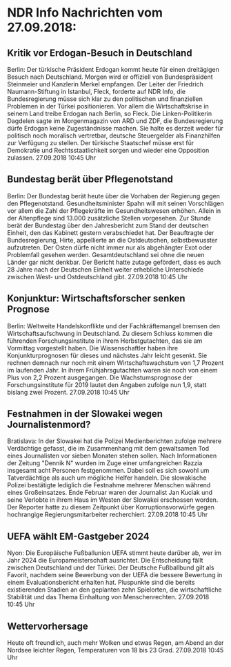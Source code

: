 # NDR Info Nachrichten vom 27.09.2018:


## Kritik vor Erdogan-Besuch in Deutschland
Berlin: Der türkische Präsident Erdogan kommt heute für einen dreitägigen Besuch nach Deutschland. Morgen wird er offiziell von Bundespräsident Steinmeier und Kanzlerin Merkel empfangen. Der Leiter der Friedrich Naumann-Stiftung in Istanbul, Fleck, forderte auf NDR Info, die Bundesregierung müsse sich klar zu den politischen und finanziellen Problemen in der Türkei positionieren. Vor allem die Wirtschaftskrise in seinem Land treibe Erdogan nach Berlin, so Fleck. Die Linken-Politikerin Dagdelen sagte im Morgenmagazin von ARD und ZDF, die Bundesregierung dürfe Erdogan keine Zugeständnisse machen. Sie halte es derzeit weder für politisch noch moralisch vertretbar, deutsche Steuergelder als Finanzhilfen zur Verfügung zu stellen. Der türkische Staatschef müsse erst für Demokratie und Rechtsstaatlichkeit sorgen und wieder eine Opposition zulassen. 27.09.2018 10:45 Uhr 

## Bundestag berät über Pflegenotstand
Berlin: Der Bundestag berät heute über die  Vorhaben der Regierung gegen den Pflegenotstand. Gesundheitsminister Spahn will mit seinen Vorschlägen vor allem die Zahl der Pflegekräfte im Gesundheitswesen erhöhen. Allein in der Altenpflege sind 13.000 zusätzliche Stellen vorgesehen. Zur Stunde berät der Bundestag über den Jahresbericht zum Stand der deutschen Einheit, den das Kabinett gestern verabschiedet hat. Der Beauftragte der Bundesregierung, Hirte, appellierte an die Ostdeutschen, selbstbewusster aufzutreten. Der Osten dürfe nicht immer nur als abgehängter Exot oder Problemfall gesehen werden. Gesamtdeutschland sei ohne die neuen Länder gar nicht denkbar. Der Bericht hatte zutage gefördert, dass es auch 28 Jahre nach der Deutschen Einheit weiter erhebliche Unterschiede zwischen West- und Ostdeutschland gibt. 27.09.2018 10:45 Uhr 

## Konjunktur: Wirtschaftsforscher senken Prognose
Berlin: Weltweite Handelskonflikte und der Fachkräftemangel bremsen den Wirtschaftsaufschwung in Deutschland. Zu diesem Schluss kommen die führenden Forschungsinstitute in ihrem Herbstgutachten, das sie am Vormittag vorgestellt haben. Die Wissenschaftler haben ihre Konjunkturprognosen für dieses und nächstes Jahr leicht gesenkt. Sie rechnen demnach nur noch mit einem Wirtschaftswachstum von 1,7 Prozent im laufenden Jahr. In ihrem Frühjahrsgutachten waren sie noch von einem Plus von 2,2 Prozent ausgegangen. Die Wachstumsprognose der Forschungsinstitute für 2019 lautet den Angaben zufolge nun 1,9, statt bislang zwei Prozent. 27.09.2018 10:45 Uhr 

## Festnahmen in der Slowakei wegen Journalistenmord?
Bratislava: In der Slowakei hat die Polizei Medienberichten zufolge mehrere Verdächtige gefasst, die im Zusammenhang mit dem gewaltsamen Tod eines Journalisten vor sieben Monaten stehen sollen. Nach Informationen der Zeitung "Dennik N" wurden im Zuge einer umfangreichen Razzia insgesamt acht Personen festgenommen. Dabei soll es sich sowohl um Tatverdächtige als auch um mögliche Helfer handeln. Die slowakische Polizei bestätigte lediglich die Festnahme mehrerer Menschen während eines Großeinsatzes. Ende Februar waren der Journalist Jan Kuciak und seine Verlobte in ihrem Haus im Westen der Slowakei erschossen worden. Der Reporter hatte zu diesem Zeitpunkt über Korruptionsvorwürfe gegen hochrangige Regierungsmitarbeiter recherchiert. 27.09.2018 10:45 Uhr 

## UEFA wählt EM-Gastgeber 2024
Nyon: Die Europäische Fußballunion UEFA stimmt heute darüber ab, wer im Jahr 2024 die Europameisterschaft ausrichtet. Die Entscheidung fällt zwischen Deutschland und der Türkei. Der Deutsche Fußballbund gilt als Favorit, nachdem seine Bewerbung von der UEFA die bessere Bewertung in einem Evaluationsbericht erhalten hat. Pluspunkte sind die bereits existierenden Stadien an den geplanten zehn Spielorten, die wirtschaftliche Stabilität und das Thema Einhaltung von Menschenrechten. 27.09.2018 10:45 Uhr 

## Wettervorhersage
Heute oft freundlich, auch mehr Wolken und etwas Regen, am Abend an der Nordsee leichter Regen, Temperaturen von 18 bis 23 Grad. 27.09.2018 10:45 Uhr 
